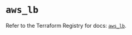# `aws_lb`

Refer to the Terraform Registry for docs: [`aws_lb`](https://registry.terraform.io/providers/hashicorp/aws/6.7.0/docs/resources/lb).
